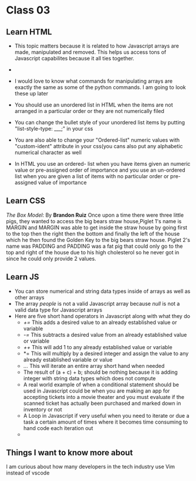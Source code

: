 # Class 03
## Learn HTML

* This topic matters because it is related to how Javascript arrays are made, manipulated and removed. This helps us access tons of Javascript capabilites because it all ties together. 
* 

* I would love to know what commands for manipulating arrays are exactly the same as some of the python commands. I am going to look these up later
* You should use an unordered list in HTML when the items are not arranged in a particular order or they are not numerically filed
* You can change the bullet style of your unordered list items by putting "list-style-type: ___;" in your css
* You are also able to change your "Ordered-list" numeric values with "custom-ident" attribute in your css(you cans also put any alphabetic numerical character as well
* In HTML you use an ordered- list when you have items given an numeric value or pre-assigned order of importance and you use an un-ordered list when you are given a list of items with no particular order or pre-assigned value of importance
## Learn CSS
_The Box Model_: By **Brandon Ruiz**
Once upon a time there were three little pigs, they wanted to access the big bears straw house,Piglet 1's name is MARGIN and MARGIN was able to get inside the straw house by going first to the top then the right then the bottom and finally the left of the house which he then found the Golden Key to the big bears straw house. Piglet 2's name was PADDING and PADDING was a fat pig that could only go to the top and right of the house due to his high cholesterol so he never got in since he could only provide 2 values. 
## Learn JS
* You can store numerical and string data types inside of arrays as well as other arrays
* The array _people_ is not a valid Javascript array because *null* is not a valid data type for Javascript arrays
* Here are five short hand operators in Javascript along with what they do
  * *+=* This adds a desired value to an already established value or variable
  * *-=* This subtracts a desired value from an already established value or variable
  * *++* This will add 1 to any already established value or variable
  *  *= This will multiply by a desired integer and assign the value to any already established variable or value
  *  *...* This will iterate an entire array short hand when needed
  *  The result of (a + c) + b; should be nothing because it is adding integer with string data types which does not compute
  *  A real world example of when a conditional statement should be used in Javascript could be when you are making an app for accepting tickets into a movie theater and you must evaluate if the scanned ticket has actually been purchased and marked down in inventory or not
  *  A Loop in Javascript if very useful when you need to iterate or due a task a certain amount of times where it becomes time consuming to hand code each iteration out
  *  
  
## Things I want to know more about 
I am curious about how many developers in the tech industry use Vim instead of vscode
